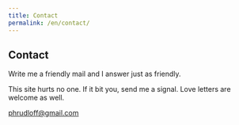 ```yaml
---
title: Contact
permalink: /en/contact/
---
```

## Contact

Write me a friendly mail and I answer just as friendly.

This site hurts no one. If it bit you, send me a signal. Love letters are welcome as well.

[phrudloff@gmail.com](mailto:phrudloff@gmail.com)
